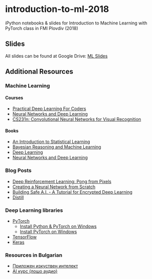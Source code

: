# introduction-to-ml-2018

iPython notebooks &amp; slides for Introduction to Machine Learning with PyTorch class in FMI Plovdiv (2018)

## Slides

All slides can be found at Google Drive: [ML Slides](https://drive.google.com/open?id=1R6qb6el7asBVB4koAaRxysVVbMxcg5es)

## Additional Resources

### Machine Learning

#### Courses

- [Practical Deep Learning For Coders](http://course.fast.ai/)
- [Neural Networks and Deep Learning](https://www.coursera.org/learn/neural-networks-deep-learning)
- [CS231n: Convolutional Neural Networks for Visual Recognition](http://cs231n.stanford.edu/)

#### Books

- [An Introduction to Statistical Learning](http://www-bcf.usc.edu/~gareth/ISL/)
- [Bayesian Reasoning and Machine Learning](http://web4.cs.ucl.ac.uk/staff/D.Barber/pmwiki/pmwiki.php?n=Brml.Online)
- [Deep Learning](http://www.deeplearningbook.org/)
- [Neural Networks and Deep Learning](http://neuralnetworksanddeeplearning.com/)

### Blog Posts

- [Deep Reinforcement Learning: Pong from Pixels](https://karpathy.github.io/2016/05/31/rl/)
- [Creating a Neural Network from Scratch](https://medium.com/@curiousily/tensorflow-for-hackers-part-iv-neural-network-from-scratch-1a4f504dfa8)
- [Building Safe A.I. - A Tutorial for Encrypted Deep Learning](https://iamtrask.github.io/2017/03/17/safe-ai/)
- [Distill](https://distill.pub/)

### Deep Learning libraries

- [PyTorch](http://pytorch.org/)
    - [Install Python & PyTorch on Windows](https://www.superdatascience.com/pytorch/)
    - [Install PyTorch on Windows](https://github.com/pytorch/pytorch/issues/494#issuecomment-350527200)
- [TensorFlow](https://www.tensorflow.org/)
- [Keras](https://keras.io/)

### Resources in Bulgarian

- [Приложен изкуствен интелект](http://my.telerikacademy.com/courses/Courses/Details/209)
- [AI курс (лошо аудио)](https://www.youtube.com/watch?v=a_dXi0qTnH8)
